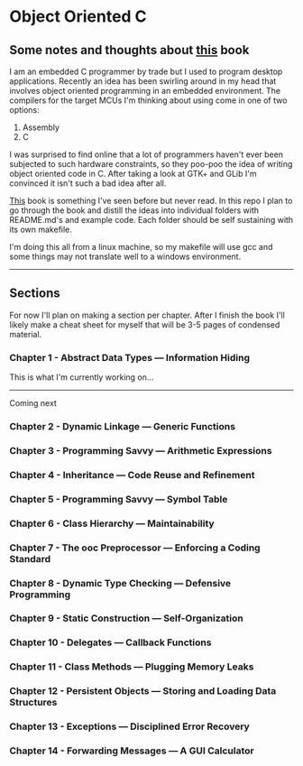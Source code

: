 # Object Oriented C
## Some notes and thoughts about [this](https://www.cs.rit.edu/~ats/books/ooc.pdf) book

I am an embedded C programmer by trade but I used to program desktop applications. Recently an idea has been swirling around in my head that involves object oriented programming in an embedded environment. The compilers for the target MCUs I'm thinking about using come in one of two options:
1. Assembly
2. C

I was surprised to find online that a lot of programmers haven't ever been subjected to such hardware constraints, so they poo-poo the idea of writing object oriented code in C. After taking a look at GTK+ and GLib I'm convinced it isn't such a bad idea after all.

[This](https://www.cs.rit.edu/~ats/books/ooc.pdf) book is something I've seen before but never read. In this repo I plan to go through the book and distill the ideas into individual folders with README.md's and example code. Each folder should be self sustaining with its own makefile.

I'm doing this all from a linux machine, so my makefile will use gcc and some things may not translate well to a windows environment.

---

## Sections
For now I'll plan on making a section per chapter. After I finish the book I'll likely make a cheat sheet for myself that will be 3-5 pages of condensed material.
### Chapter 1 - Abstract Data Types — Information Hiding

This is what I'm currently working on...

---

Coming next

### Chapter 2 - Dynamic Linkage — Generic Functions
### Chapter 3 - Programming Savvy — Arithmetic Expressions
### Chapter 4 - Inheritance — Code Reuse and Refinement
### Chapter 5 - Programming Savvy — Symbol Table
### Chapter 6 - Class Hierarchy — Maintainability
### Chapter 7 - The ooc Preprocessor — Enforcing a Coding Standard
### Chapter 8 - Dynamic Type Checking — Defensive Programming
### Chapter 9 - Static Construction — Self-Organization
### Chapter 10 - Delegates — Callback Functions
### Chapter 11 - Class Methods — Plugging Memory Leaks
### Chapter 12 - Persistent Objects — Storing and Loading Data Structures
### Chapter 13 - Exceptions — Disciplined Error Recovery
### Chapter 14 - Forwarding Messages — A GUI Calculator
